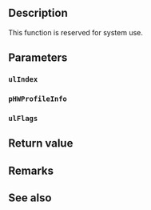 ## Description

This function is reserved for system use.

## Parameters

### `ulIndex`

### `pHWProfileInfo`

### `ulFlags`

## Return value

## Remarks

## See also